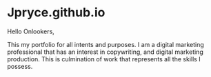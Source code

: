 # Jpryce.github.io

Hello Onlookers,

This my portfolio for all intents and purposes. 
I am a digital marketing professional that has an interest in copywriting, and digital marketing production.
This is culmination of work that represents all the skills I possess.
